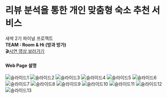 # 리뷰 분석을 통한 개인 맞춤형 숙소 추천 서비스 
새싹 2기 파이널 프로젝트  
**TEAM : Room & Hi (방과 방가)**  
🎬[시연 영상 보러가기](https://www.youtube.com/watch?v=pmS2YcSLx-E)


#### Web Page 설명
![슬라이드1](https://github.com/user-attachments/assets/f2c59e3e-8a4c-41da-8946-ed08984cc8a0)
![슬라이드2](https://github.com/user-attachments/assets/370808d6-2229-4058-aac5-cf215db72732)
![슬라이드3](https://github.com/user-attachments/assets/4e3bb688-300d-4348-869a-e27a2eae543f)
![슬라이드4](https://github.com/user-attachments/assets/938a1001-954f-4f8d-8ceb-73fa60441b47)
![슬라이드5](https://github.com/user-attachments/assets/f523711d-a161-4ca0-b661-ee72b5b951a5)
![슬라이드6](https://github.com/user-attachments/assets/af131225-46bf-41ed-9d41-f9a4b276995e)
![슬라이드7](https://github.com/user-attachments/assets/923b979b-792b-43e0-86c7-27ebc4513b6c)
![슬라이드8](https://github.com/user-attachments/assets/2e10cb04-3ba9-4675-8069-5c0083943c5f)
![슬라이드9](https://github.com/user-attachments/assets/769237e2-e3fc-4cb5-baba-0a88ade901f0)
![슬라이드10](https://github.com/user-attachments/assets/42a1b7c7-34e4-4c10-b7a4-3cc086c2a33e)
![슬라이드11](https://github.com/user-attachments/assets/15fb5fff-9217-4ee7-8cea-4f6143f665b4)
![슬라이드12](https://github.com/user-attachments/assets/e7e7ccb0-e399-4933-8f01-b0a073bd48ed)
![슬라이드13](https://github.com/user-attachments/assets/80a76db1-dd7d-4037-9e14-350d94714d33)



